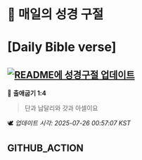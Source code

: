 # 🙏 매일의 성경 구절
# [Daily Bible verse]
## [![README에 성경구절 업데이트](https://github.com/DONGSUKA/first_test/actions/workflows/update-readme-bible.yml/badge.svg)](https://github.com/DONGSUKA/first_test/actions/workflows/update-readme-bible.yml)
<!-- START_BIBLE_VERSE -->
📖 **출애굽기 1:4**
> 단과 납달리와 갓과 아셀이요

🕊️ _업데이트 시각: 2025-07-26 00:57:07 KST_
  <!-- END_BIBLE_VERSE -->
## GITHUB_ACTION
